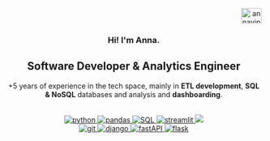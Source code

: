 <!-- <h2 align="left">Connect with me:</h2> -->
<p align="right">
<!-- <a href="mailto: anna.vidal.perez@gmail.com" target="blank"><img align="center" src="https://img.icons8.com/?size=48&id=12580&format=png" alt="annaviper email" />
</a> -->
<a href="https://www.linkedin.com/in/annavidalperez/" rel="noopener noreferrer" target="_blank"><img align="center" src="https://raw.githubusercontent.com/rahuldkjain/github-profile-readme-generator/master/src/images/icons/Social/linked-in-alt.svg" alt="annaviper" height="30" width="40" /></a>
</p>

<!-- ![GitHub Readme Profile Banner copy](https://user-images.githubusercontent.com/60168324/137659662-30dd7b29-f742-4b24-87fe-12fb99a9d72c.gif)
<br>
<br> -->

<h3 align=center>Hi! I'm Anna.</h3>
<h2 align=center>Software Developer & Analytics Engineer</h2>
<!-- <br> -->
<p align="center">+5 years of experience in the tech space, mainly in <strong>ETL development</strong>, <strong>SQL & NoSQL</strong> databases and analysis and <strong>dashboarding</strong>.
<br>
<br>
<p align="center">
    <a href="https://www.python.org/" target="_blank"> <img src="https://img.shields.io/badge/python-3670A0?style=for-the-badge&logo=python&logoColor=ffdd54" alt="python" /> </a>
    <a href="https://pandas.pydata.org/" target="_blank"> <img src="https://img.shields.io/badge/pandas-150458?logo=pandas&logoColor=fff&style=for-the-badge&logoColor=ffdd54" alt="pandas" /> </a>
    <a href="" target="_blank"><img src="https://img.shields.io/badge/-SQL-000?&logo=MySQL&logoColor=fff&style=for-the-badge&logoColor=ffdd54" alt="SQL"/> </a>
    <a href="" target="_blank"><img src="https://img.shields.io/badge/-Streamlit-FF4B4B&?logo=streamlit&logoColor=fff&style=for-the-badge&logoColor=ffdd54" alt="streamlit"/> </a>
    <a href="https://azure.microsoft.com/en-us/" target="_blank"><img src="https://img.shields.io/badge/Azure-blue?style=for-the-badge&logo=microsoft&logoColor=ffdd54" /></a>
    <br>
    <a href="https://git-scm.com/" target="_blank"> <img src="https://img.shields.io/badge/Git-F05032?style=for-the-badge&logo=git&logoColor=white" alt="git"/> </a>
    <a href="https://www.djangoproject.com/" target="_blank"> <img src="https://img.shields.io/badge/Django-092E20?style=for-the-badge&logo=django&logoColor=white" alt="django"/> </a>
    <a href="https://fastapi.tiangolo.com/" target="_blank"> <img src="https://img.shields.io/badge/FastAPI-005571?style=for-the-badge&logo=fastapi&logoColor=white" alt="fastAPI"/> </a>
    <a href="https://fastapi.tiangolo.com/" target="_blank"> <img src="https://img.shields.io/badge/Flask-000000?style=for-the-badge&logo=Flask&logoColor=white" alt="flask"/> </a>
</p>
<br>
 
<!-- <h2 align="center">Featured Projects</h2>
<div align="center">
<table>
<tr>
<td width="50%">
<h3 align="center">Climate Change Analysis</h3>
<div align="center">
<a href="https://marisabrantley.github.io/sticky-notes-app/" target="_blank"><img src="https://user-images.githubusercontent.com/60168324/219544721-b7561260-a747-4a0a-bef8-6c357865633b.jpeg" width="400" alt="Super Sticky Notes App"></a>
<p>
<a href="https://github.com/annaviper/climate-change" target="_blank">
<img src="https://img.shields.io/badge/CODE-ff9?style=for-the-badge&logo=github&logoColor=black">
</a>
<a href="https://marisabrantley.github.io/sticky-notes-app/" target="_blank">
<img src="https://img.shields.io/badge/-website-green?style=for-the-badge&color=d1ed58">
</a>
</p>
<p><strong>React, HTML, CSS</strong> - This interactive React app allows users to create sticky notes, as well as edit, search through, save, and delete them.</p>
</div>
                                                                                     
<h3 align="center">Guess The Word Game App</h3>
<div align="center">
<a href="https://marisabrantley.github.io/guess-the-word/" target="_blank"><img src="https://user-images.githubusercontent.com/60168324/219545494-296607fb-82c4-467e-bb76-09d33c9cd63c.png" width="400" alt="Guess the Word App"></a>
<br>
<br>
<p>
<a href="https://github.com/marisabrantley/guess-the-word" target="_blank">
<img src="https://img.shields.io/badge/CODE-28bdbd?style=for-the-badge&logo=github&logoColor=black"">
</a>
<a href="https://marisabrantley.github.io/guess-the-word/" target="_blank">
<img src="https://img.shields.io/badge/-website-green?style=for-the-badge&color=ff8d5c">
</a>
</p>
<p><strong>JavaScript, HTML, CSS</strong> - This fun game has players enter letters while trying to guess the word with their 8 tries. The words are fetched from an API.</p>
</div>
</td> -->

<!-- <td width="50%">
<h3 align="center">GitHub Repo Gallery App</h3>
<div align="center">                                       
<a href="https://marisabrantley.github.io/github-repo-gallery/" target="_blank"><img src="https://user-images.githubusercontent.com/60168324/219548465-185483ec-830e-4b12-bf8e-0b67bff15885.jpeg" width="400" alt="GitHub Repo Gallery App"></a>
<br>
<br>
<p>
<a href="https://github.com/marisabrantley/github-repo-gallery" target="_blank">
<img src="https://img.shields.io/badge/CODE-4eb6d0?style=for-the-badge&logo=github&logoColor=black">
</a>
<a href="https://marisabrantley.github.io/github-repo-gallery/" target="_blank">
<img src="https://img.shields.io/badge/-website-green?style=for-the-badge&color=2d358f">
</a>
</p>
</p><strong>JavaScript, HTML, CSS</strong> - App pulls data from GitHub API calls to populate username, bio, location, number of public repos, and individual repo information.</p>
</div> -->

<!-- <h3 align="center">LOLcat Clock App</h3>
<div align="center">
<a href="https://marisabrantley.github.io/lolcat-clock/" target="_blank"><img src="https://user-images.githubusercontent.com/60168324/219547479-61dd8aba-859e-48c1-aa69-b2c6256195f9.jpeg" width="400" alt="LOLcat Clock App"></a>

<br>
<br>
<p>
<a href="https://github.com/marisabrantley/lolcat-clock" target="_blank">
<img src="https://img.shields.io/badge/CODE-f16059?style=for-the-badge&logo=github&logoColor=black"">
</a>
<a href="https://marisabrantley.github.io/lolcat-clock/" target="_blank">
<img src="https://img.shields.io/badge/-website-green?style=for-the-badge&color=black"">
</a>
</p><strong>JavaScript, HTML, CSS</strong> - This app features a clock with current time and images that change with time of day. It also has three timers and corresponding images for each.</p>
</div>                                                                   -->
<table>                                                                                 
</div>
